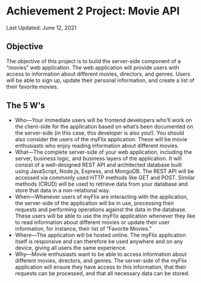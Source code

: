 # Achievement 2 Project: Movie API
Last Updated: June 12, 2021

## Objective
The objective of this project is to build the server-side component of a “movies” web application. The web application will provide users with access to information about different movies, directors, and genres. Users will be able to sign up, update their personal information, and create a list of their favorite movies.

## The 5 W's
* Who—Your immediate users will be frontend developers who’ll work on the client-side for the application based on what’s been documented on the server-side (in this case, this developer is also you!). You should also consider the users of the myFlix application. These will be movie enthusiasts who enjoy reading information about different movies.
* What—The complete server-side of your web application, including the server, business logic, and business layers of the application. It will consist of a well-designed REST API and architected database built using JavaScript, Node.js, Express, and MongoDB. The REST API will be accessed via commonly used HTTP methods like GET and POST. Similar methods (CRUD) will be used to retrieve data from your database and store that data in a non-relational way.
* When—Whenever users of myFlix are interacting with the application, the server-side of the application will be in use, processing their requests and performing operations against the data in the database. These users will be able to use the myFlix application whenever they like to read information about different movies or update their user information, for instance, their list of “Favorite Movies.”
* Where—The application will be hosted online. The myFlix application itself is responsive and can therefore be used anywhere and on any device, giving all users the same experience.
* Why—Movie enthusiasts want to be able to access information about different movies, directors, and genres. The server-side of the myFlix application will ensure they have access to this information, that their requests can be processed, and that all necessary data can be stored.

 
